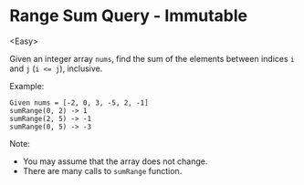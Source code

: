 # Range Sum Query - Immutable

\<Easy>

Given an integer array `nums`, find the sum of the elements between indices `i`
and `j` (`i <= j`), inclusive.

Example:

```
Given nums = [-2, 0, 3, -5, 2, -1]
sumRange(0, 2) -> 1
sumRange(2, 5) -> -1
sumRange(0, 5) -> -3
```

Note:
- You may assume that the array does not change.
- There are many calls to `sumRange` function.
